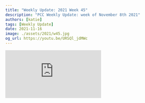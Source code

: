 ```yaml
---
title: "Weekly Update: 2021 Week 45"
description: "PCC Weekly Update: week of November 8th 2021"
authors: [katie]
tags: [Weekly Update]
date: 2021-11-16
image: ./assets/2021/w45.jpg
og_url: https://youtu.be/URSQl_jdMWc
---
```


<iframe src="https://www.youtube.com/embed/URSQl_jdMWc" title="YouTube video player" frameborder="0" allow="accelerometer; autoplay; clipboard-write; encrypted-media; gyroscope; picture-in-picture" allowFullScreen></iframe>

<!--truncate-->
